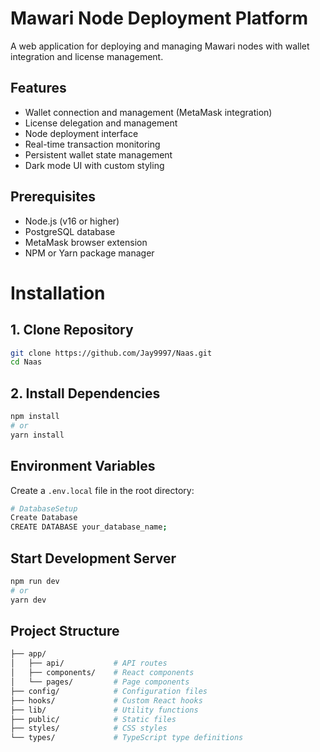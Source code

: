 # Mawari Node Deployment Platform

A web application for deploying and managing Mawari nodes with wallet integration and license management.

## Features

- Wallet connection and management (MetaMask integration)
- License delegation and management
- Node deployment interface
- Real-time transaction monitoring
- Persistent wallet state management
- Dark mode UI with custom styling

## Prerequisites

- Node.js (v16 or higher)
- PostgreSQL database
- MetaMask browser extension
- NPM or Yarn package manager

# Installation

## 1. Clone Repository

```bash
git clone https://github.com/Jay9997/Naas.git
cd Naas
```

## 2. Install Dependencies

```bash
npm install
# or
yarn install
```

## Environment Variables

Create a `.env.local` file in the root directory:

```bash
# DatabaseSetup
Create Database
CREATE DATABASE your_database_name;
```

## Start Development Server
```bash
npm run dev
# or
yarn dev
```


## Project Structure

```bash
├── app/
│   ├── api/           # API routes
│   ├── components/    # React components
│   └── pages/         # Page components
├── config/            # Configuration files
├── hooks/             # Custom React hooks
├── lib/               # Utility functions
├── public/            # Static files
├── styles/            # CSS styles
└── types/             # TypeScript type definitions
```
